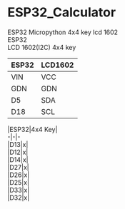 # ESP32_Calculator
ESP32 Micropython 4x4 key lcd 1602  
ESP32  
LCD 1602(I2C)
4x4 key

|ESP32|LCD1602|
|-|-|  
|VIN|VCC|
|GDN|GDN|
|D5|SDA|
|D18|SCL|  


|ESP32|4x4 Key|  
-|-|-  
|D13|x|  
|D12|x|  
|D14|x|  
|D27|x|  
|D26|x|  
|D25|x|  
|D33|x|  
|D32|x|  

